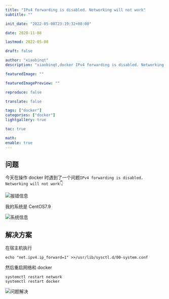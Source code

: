 ```yaml
---
title: "IPv4 forwarding is disabled. Networking will not work"
subtitle: ""

init_date: "2022-05-08T23:19:32+08:00"

date: 2020-11-08

lastmod: 2022-05-08

draft: false

author: "xiaobinqt"
description: "xiaobinqt,docker IPv4 forwarding is disabled. Networking will not work"

featuredImage: ""

featuredImagePreview: ""

reproduce: false

translate: false

tags: ["docker"]
categories: ["docker"]
lightgallery: true

toc: true

math:
enable: true
---
```


<!-- author： xiaobinqt -->
<!-- email： xiaobinqt@163.com -->
<!-- https://xiaobinqt.github.io -->
<!-- https://www.xiaobinqt.cn -->

## 问题

今天在操作 docker 时遇到了一个问题`IPv4 forwarding is disabled. Networking will not work`:point_down:

![报错信息](https://cdn.xiaobinqt.cn/xiaobinqt.io/20220508/e1bf06fd0d134476833680c7c412da4a.png?imageView2/0/q/75|watermark/2/text/eGlhb2JpbnF0/font/dmlqYXlh/fontsize/1000/fill/IzVDNUI1Qg==/dissolve/52/gravity/SouthEast/dx/15/dy/15 '报错信息')

我的系统是 CentOS7.9

![系统信息](https://cdn.xiaobinqt.cn/xiaobinqt.io/20220508/bd163e7f159544fb82224f0e6e37fbf6.png?imageView2/0/q/75|watermark/2/text/eGlhb2JpbnF0/font/dmlqYXlh/fontsize/1000/fill/IzVDNUI1Qg==/dissolve/52/gravity/SouthEast/dx/15/dy/15 '系统信息')

## 解决方案

在宿主机执行

```shell
echo "net.ipv4.ip_forward=1" >>/usr/lib/sysctl.d/00-system.conf
```

然后重启网络和 docker

```shell
systemctl restart network
systemctl restart docker
```

![问题解决](https://cdn.xiaobinqt.cn/xiaobinqt.io/20220508/a8321d29039d48be9106c0ad5ba07f35.png?imageView2/0/q/75|watermark/2/text/eGlhb2JpbnF0/font/dmlqYXlh/fontsize/1000/fill/IzVDNUI1Qg==/dissolve/52/gravity/SouthEast/dx/15/dy/15 '问题解决')




